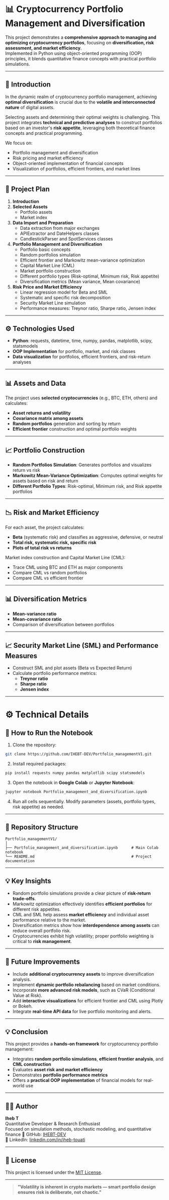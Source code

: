# 📊 Cryptocurrency Portfolio Management and Diversification

This project demonstrates a **comprehensive approach to managing and optimizing cryptocurrency portfolios**, focusing on **diversification, risk assessment, and market efficiency**.  
Implemented in Python using object-oriented programming (OOP) principles, it blends quantitative finance concepts with practical portfolio simulations.

---

## 🧠 Introduction

In the dynamic realm of cryptocurrency portfolio management, achieving **optimal diversification** is crucial due to the **volatile and interconnected nature** of digital assets.  

Selecting assets and determining their optimal weights is challenging. This project integrates **technical and predictive analyses** to construct portfolios based on an investor's **risk appetite**, leveraging both theoretical finance concepts and practical programming.

We focus on:

- Portfolio management and diversification  
- Risk pricing and market efficiency  
- Object-oriented implementation of financial concepts  
- Visualization of portfolios, efficient frontiers, and market lines  

---

## 📘 Project Plan

1. **Introduction**  
2. **Selected Assets**  
   - Portfolio assets  
   - Market index  
3. **Data Import and Preparation**  
   - Data extraction from major exchanges  
   - APIExtractor and DateHelpers classes  
   - CandlestickParser and SpotServices classes  
4. **Portfolio Management and Diversification**  
   - Portfolio basic concepts  
   - Random portfolios simulation  
   - Efficient frontier and Markowitz mean-variance optimization  
   - Capital Market Line (CML)  
   - Market portfolio construction  
   - Different portfolio types (Risk-optimal, Minimum risk, Risk appetite)  
   - Diversification metrics (Mean variance, Mean covariance)  
5. **Risk Price and Market Efficiency**  
   - Linear regression model for Beta and SML  
   - Systematic and specific risk decomposition  
   - Security Market Line simulation  
   - Performance measures: Treynor ratio, Sharpe ratio, Jensen index  

---

## ⚙️ Technologies Used

- **Python**: requests, datetime, time, numpy, pandas, matplotlib, scipy, statsmodels  
- **OOP Implementation** for portfolio, market, and risk classes  
- **Data visualization** for portfolios, efficient frontiers, and risk-return analyses  

---

## 📊 Assets and Data

The project uses **selected cryptocurrencies** (e.g., BTC, ETH, others) and calculates:

- **Asset returns and volatility**  
- **Covariance matrix among assets**  
- **Random portfolios** generation and sorting by return  
- **Efficient frontier** construction and optimal portfolio weights  

---

## 📈 Portfolio Construction

- **Random Portfolios Simulation**: Generates portfolios and visualizes return vs risk  
- **Markowitz Mean-Variance Optimization**: Computes optimal weights for assets based on risk and return  
- **Different Portfolio Types**: Risk-optimal, Minimum risk, and Risk appetite portfolios  

---

## 📉 Risk and Market Efficiency

For each asset, the project calculates:

- **Beta** (systematic risk) and classifies as aggressive, defensive, or neutral  
- **Total risk, systematic risk, specific risk**  
- **Plots of total risk vs returns**  

Market index construction and Capital Market Line (CML):

- Trace CML using BTC and ETH as major components  
- Compare CML vs random portfolios  
- Compare CML vs efficient frontier  

---

## 📊 Diversification Metrics

- **Mean-variance ratio**  
- **Mean-covariance ratio**  
- Comparison of diversification between portfolios  

---

## 📈 Security Market Line (SML) and Performance Measures

- Construct SML and plot assets (Beta vs Expected Return)  
- Calculate portfolio performance metrics:  
  - **Treynor ratio**  
  - **Sharpe ratio**  
  - **Jensen index**  

---
# ⚙️ Technical Details

## 🚀 How to Run the Notebook

1. Clone the repository:

```bash
git clone https://github.com/IHEBT-DEV/Portfolio_managementV1.git
```

2. Install required packages:

```bash
pip install requests numpy pandas matplotlib scipy statsmodels
```

3. Open the notebook in **Google Colab** or **Jupyter Notebook**:

```bash
jupyter notebook Portfolio_management_and_diversification.ipynb
```

4. Run all cells sequentially. Modify parameters (assets, portfolio types, risk appetite) as needed.  

---

## 📂 Repository Structure

```
Portfolio_managementV1/
│
├── Portfolio_management_and_diversification.ipynb      # Main Colab notebook
└── README.md                                           # Project documentation
```

---
## 💡 Key Insights

- Random portfolio simulations provide a clear picture of **risk-return trade-offs**.
- Markowitz optimization effectively identifies **efficient portfolios** for different risk appetites.
- CML and SML help assess **market efficiency** and individual asset performance relative to the market.
- Diversification metrics show how **interdependence among assets** can reduce overall portfolio risk.
- Cryptocurrencies exhibit high volatility; proper portfolio weighting is critical to **risk management**.

---

## 🚀 Future Improvements

- Include **additional cryptocurrency assets** to improve diversification analysis.
- Implement **dynamic portfolio rebalancing** based on market conditions.
- Incorporate **more advanced risk models**, such as CVaR (Conditional Value at Risk).
- Add **interactive visualizations** for efficient frontier and CML using Plotly or Bokeh.
- Integrate **real-time API data** for live portfolio monitoring and alerts.

---

## 💡 Conclusion

This project provides a **hands-on framework** for cryptocurrency portfolio management:

- Integrates **random portfolio simulations**, **efficient frontier analysis**, and **CML construction**
- Evaluates **asset risk and market efficiency**
- Demonstrates **portfolio performance metrics**
- Offers a **practical OOP implementation** of financial models for real-world use


---

## 🧑‍💻 Author

**Iheb T**  
Quantitative Developer & Research Enthusiast  
Focused on simulation methods, stochastic modeling, and quantitative finance
📂 GitHub: [IHEBT-DEV](https://github.com/IHEBT-DEV)  
💼 LinkedIn: [linkedin.com/in/iheb-touati](https://linkedin.com/in/iheb-touati)

---

## 📄 License

This project is licensed under the [MIT License](https://opensource.org/licenses/MIT).

---

> **"Volatility is inherent in crypto markets — smart portfolio design ensures risk is deliberate, not chaotic."**
